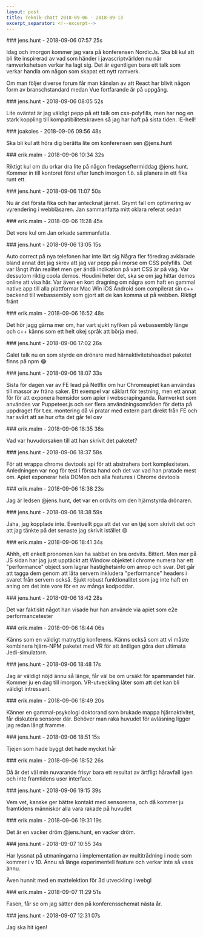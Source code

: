 ```yaml
---
layout: post
title: Teknik-chatt 2018-09-06 - 2018-09-13
excerpt_separator: <!--excerpt-->
---
```

<section class="message" markdown="1">
### jens.hunt - 2018-09-06 07:57 25s

Idag och imorgon kommer jag vara på konferensen NordicJs. Ska bli kul att bli lite inspirerad av vad som händer i javascriptvärlden nu när ramverkshetsen verkar ha lagt sig. Det är egentligen bara ett talk som verkar handla om någon som skapat ett nytt ramverk. 

Om man följer diverse forum får man känslan av att React har blivit någon form av branschstandard medan Vue fortfarande är på uppgång. 
</section>
<section class="message" markdown="1">
### jens.hunt - 2018-09-06 08:05 52s

Lite oväntat är jag väldigt pepp på ett talk om css-polyfills, men har nog en stark koppling till kompatibilitetskraven så jag har haft på sista tiden. IE-hell!  
</section>
<section class="message" markdown="1">
### joakoles - 2018-09-06 09:56 48s

Ska bli kul att höra dig berätta lite om konferensen sen @jens.hunt
</section>
<section class="message" markdown="1">
### erik.malm - 2018-09-06 10:34 32s

Riktigt kul om du orkar dra lite på någon fredagseftermiddag @jens.hunt.
Kommer in till kontoret först efter lunch imorgon f.ö. så planera in ett fika runt ett.
</section>
<section class="message" markdown="1">
### jens.hunt - 2018-09-06 11:07 50s

Nu är det första fika och har antecknat järnet. Grymt fall om optimering av vyrendering i webbläsaren. Jan sammanfatta mitt oklara referat sedan
</section>
<section class="message" markdown="1">
### erik.malm - 2018-09-06 11:28 45s

Det vore kul om Jan orkade sammanfatta.
</section>
<section class="message" markdown="1">
### jens.hunt - 2018-09-06 13:05 15s

Auto correct på nya telefonen har inte lärt sig
Några fler föredrag avklarade bland annat det jag skrev att jag var pepp på i morse om CSS polyfills. Det var långt ifrån realitet men ger ändå indikation på vart CSS är på väg. Var dessutom riktig coola demos. Houdini heter det, ska se om jag hittar demos online att visa här.
Var även en kort dragning om några som haft en gammal native app till alla plattformar Mac Win iOS Android som compilerat sin c++ backend till webassembly som gjort att de kan komma ut på webben. Riktigt fränt
</section>
<section class="message" markdown="1">
### erik.malm - 2018-09-06 16:52 48s

Det hör jagg gärna mer om, har vart sjukt nyfiken på webassembly länge och c++ känns som ett helt okej språk att börja med.
</section>
<section class="message" markdown="1">
### jens.hunt - 2018-09-06 17:02 26s

Galet talk nu en som styrde en drönare med härnaktivitetsheadset paketet finns på npm 😂
</section>
<section class="message" markdown="1">
### jens.hunt - 2018-09-06 18:07 33s

Sista för dagen var av FE  lead på Netflix om hur Chromeapiet kan användas till massor av fräna saker. Ett exempel var såklart för testning, men ett annat för för att exponera hemsidor som apier i webscrapinganda. Ramverket som användes var Puppeteer.js och ser flera användningsområden för detta  på uppdraget för t.ex. montering då vi pratar med extern part direkt från FE och har svårt att se hur ofta det går fel osv
</section>
<section class="message" markdown="1">
### erik.malm - 2018-09-06 18:35 38s

Vad var huvudorsaken till att han skrivit det paketet?
</section>
<section class="message" markdown="1">
### jens.hunt - 2018-09-06 18:37 58s

För att wrappa chrome devtools api för att abstrahera bort komplexiteten. Anledningen var nog för test i första hand och det var vad han pratade mest om. Apiet exponerar hela DOMen och alla features i Chrome devtools
</section>
<section class="message" markdown="1">
### erik.malm - 2018-09-06 18:38 23s

Jag är ledsen @jens.hunt, det var en ordvits om den hjärnstyrda drönaren.
</section>
<section class="message" markdown="1">
### jens.hunt - 2018-09-06 18:38 59s

Jaha, jag kopplade inte. Eventuellt pga att det var en tjej som skrivit det och att jag tänkte på det senaste jag skrivit istället 😄
</section>
<section class="message" markdown="1">
### erik.malm - 2018-09-06 18:41 34s

Ahhh, ett enkelt pronomen kan ha sabbat en bra ordvits. Bittert.
Men mer på JS sidan har jag just upptäckt att Window objektet i chrome numera har ett "performance" object som lagrar hastighetsinfo om anrop och svar. Det går att tagga dem genom att låta servern inkludera "performance" headers i svaret från servern också.
Sjukt robust funktionalitet som jag inte haft en aning om det inte vore för en av många kodpoddar.
</section>
<section class="message" markdown="1">
### jens.hunt - 2018-09-06 18:42 28s

Det var faktiskt något han visade hur han använde via apiet som e2e performancetester
</section>
<section class="message" markdown="1">
### erik.malm - 2018-09-06 18:44 06s

Känns som en väldigt matnyttig konferens. Känns också som att vi måste kombinera hjärn-NPM paketet med VR för att äntligen göra den ultimata Jedi-simulatorn.
</section>
<section class="message" markdown="1">
### jens.hunt - 2018-09-06 18:48 17s

Jag är väldigt nöjd ännu så länge, får väl be om ursäkt för spammandet här. Kommer ju en dag till imorgon.
VR-utveckling låter som att det kan bli väldigt intressant.
</section>
<section class="message" markdown="1">
### erik.malm - 2018-09-06 18:49 20s

Känner en gammal-psykologi doktorand som brukade mappa hjärnaktivitet, får diskutera sensorer där. Behöver man raka huvudet för avläsning ligger jag redan långt framme.
</section>
<section class="message" markdown="1">
### jens.hunt - 2018-09-06 18:51 15s

Tjejen som hade byggt det hade mycket hår
</section>
<section class="message" markdown="1">
### erik.malm - 2018-09-06 18:52 26s

Då är det väl min nuvarande frisyr bara ett resultat av ärtfligt håravfall igen och inte framtidens user interface.
</section>
<section class="message" markdown="1">
### jens.hunt - 2018-09-06 19:15 39s

Vem vet, kanske ger bättre kontakt med sensorerna, och då kommer ju framtidens människor alla vara rakade på huvudet
</section>
<section class="message" markdown="1">
### erik.malm - 2018-09-06 19:31 19s

Det är en vacker dröm @jens.hunt, en vacker dröm.
</section>
<section class="message" markdown="1">
### jens.hunt - 2018-09-07 10:55 34s

Har lyssnat på utmaningarna i implementation av multitrådning i node som kommer i v 10. Ännu så länge experimentell feature och  verkar inte så vass ännu.

Även hunnit med en mattelektion för 3d utveckling i webgl
</section>
<section class="message" markdown="1">
### erik.malm - 2018-09-07 11:29 51s

Fasen, får se om jag sätter den på konferensschemat nästa år.

<!--excerpt-->
</section>
<section class="message" markdown="1">
### jens.hunt - 2018-09-07 12:31 07s

Jag ska hit igen!
</section>